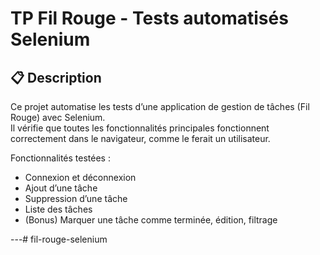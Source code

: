 # TP Fil Rouge - Tests automatisés Selenium

## 📋 Description
Ce projet automatise les tests d’une application de gestion de tâches (Fil Rouge) avec Selenium.  
Il vérifie que toutes les fonctionnalités principales fonctionnent correctement dans le navigateur, comme le ferait un utilisateur.

Fonctionnalités testées :
- Connexion et déconnexion
- Ajout d’une tâche
- Suppression d’une tâche
- Liste des tâches
- (Bonus) Marquer une tâche comme terminée, édition, filtrage

---#   f i l - r o u g e - s e l e n i u m  
 